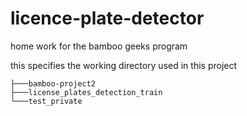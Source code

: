 # licence-plate-detector
home work for the bamboo geeks program

this specifies the working directory used in this project

```
├───bamboo-project2
├───license_plates_detection_train
└───test_private
```
